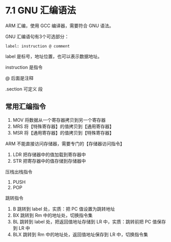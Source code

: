# 7.1 GNU 汇编语法

ARM 汇编，使用 GCC 编译器，需要符合 GNU 语法。

GNU 汇编语句有3个可选部分：

```
label: instruction @ comment
```

label 是标号，地址位置，也可以表示数据地址。

instruction 是指令

@ 后面是注释

.section 可定义 段

## 常用汇编指令

1. MOV 将数据从一个寄存器拷贝到另一个寄存器
2. MRS 将【特殊寄存器】的值拷贝到【通用寄存器】
3. MSR 将【通用寄存器】的值拷贝到【特殊寄存器】

ARM 不能直接访问存储器，需要专门的【存储器访问指令】
1. LDR 把存储器中的值加载到寄存器中
2. STR 把寄存器中的值存储到存储器中

压栈出栈指令
1. PUSH
2. POP

跳转指令
1. B <label> 跳转到 label 处，实质：把 PC 值设置为跳转地址
2. BX <Rm> 跳转到 Rm 中的地址处，切换指令集
3. BL <label> 跳转到 label 处，把返回值地址存储到 LR 中，实质：跳转前把 PC 值保存到 LR 中
4. BLX <Rm> 跳转到 Rm 中的地址处，返回值地址保存到 LR 中，切换指令集